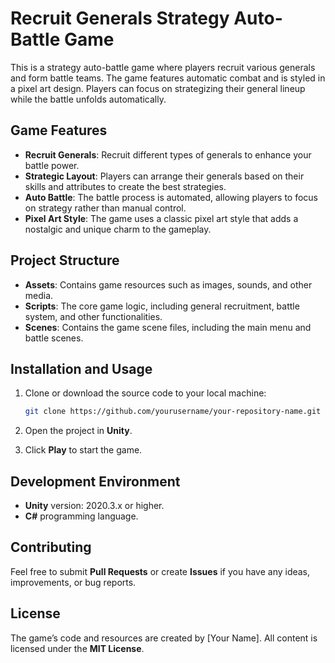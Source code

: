 # Recruit Generals Strategy Auto-Battle Game

This is a strategy auto-battle game where players recruit various generals and form battle teams. The game features automatic combat and is styled in a pixel art design. Players can focus on strategizing their general lineup while the battle unfolds automatically.

## Game Features

- **Recruit Generals**: Recruit different types of generals to enhance your battle power.
- **Strategic Layout**: Players can arrange their generals based on their skills and attributes to create the best strategies.
- **Auto Battle**: The battle process is automated, allowing players to focus on strategy rather than manual control.
- **Pixel Art Style**: The game uses a classic pixel art style that adds a nostalgic and unique charm to the gameplay.

## Project Structure

- **Assets**: Contains game resources such as images, sounds, and other media.
- **Scripts**: The core game logic, including general recruitment, battle system, and other functionalities.
- **Scenes**: Contains the game scene files, including the main menu and battle scenes.

## Installation and Usage

1. Clone or download the source code to your local machine:
    ```bash
    git clone https://github.com/yourusername/your-repository-name.git
    ```

2. Open the project in **Unity**.

3. Click **Play** to start the game.

## Development Environment

- **Unity** version: 2020.3.x or higher.
- **C#** programming language.

## Contributing

Feel free to submit **Pull Requests** or create **Issues** if you have any ideas, improvements, or bug reports.

## License

The game’s code and resources are created by [Your Name]. All content is licensed under the **MIT License**.

